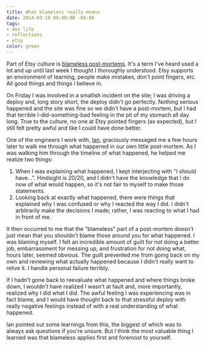 ```yaml
---
title: What blameless really means
date: 2014-03-10 09:40:00 -04:00
tags:
- dev life
- reflections
- etsy
color: green
---
```


Part of Etsy culture is [blameless post-mortems](http://codeascraft.com/2012/05/22/blameless-postmortems/). It's a term I've heard used a lot and up until last week I thought I thoroughly understood. Etsy supports an environment of learning, people make mistakes, don't point fingers, etc. All good things and things I believe in.

On Friday I was involved in a smallish incident on the site; I was driving a deploy and, long story short, the deploy didn't go perfectly. Nothing serious happened and the site was fine so we didn't have a post-mortem, but I had that terrible I-did-something-bad feeling in the pit of my stomach all day long. True to the culture, no one at Etsy pointed fingers (as expected), but I still felt pretty awful and like I could have done better.


One of the engineers I work with, [Ian](https://twitter.com/indec), graciously messaged me a few hours later to walk me through what happened in our own little post-mortem. As I was walking him through the timeline of what happened, he helped me realize two things:

1. When I was explaining what happened, I kept interjecting with "I should have...". Hindsight is 20/20, and I didn't have the knowledge that I do now of what would happen, so it's not fair to myself to make those statements.
2. Looking back at exactly what happened, there were things that explained why I was confused or why I reacted the way I did. I didn't arbitrarily make the decisions I made; rather, I was reacting to what I had in front of me.

It then occurred to me that the "blameless" part of a post-mortem doesn't just mean that you shouldn't blame those around you for what happened. I was blaming myself. I felt an incredible amount of guilt for not doing a better job, embarrassment for messing up, and frustration for not doing what, hours later, seemed obvious. The guilt prevented me from going back on my own and reviewing what actually happened because I didn't really want to relive it. I handle personal failure terribly.

If I hadn't gone back to reevaluate what happened and where things broke down, I wouldn't have realized I wasn't at fault and, more importantly, realized why I did what I did. The awful feeling I was experiencing was in fact blame, and I would have thought back to that stressful deploy with really negative feelings instead of with a real understanding of what happened.

Ian pointed out some learnings from this, the biggest of which was to always ask questions if you're unsure. But I think the most valuable thing I learned was that blameless applies first and foremost to yourself.
